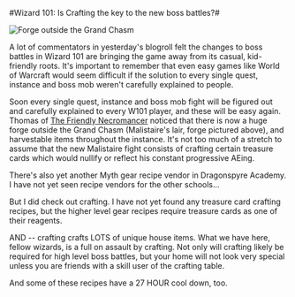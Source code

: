 #Wizard 101: Is Crafting the key to the new boss battles?#

![Forge outside the Grand Chasm](http://westkarana.com/wp-content/uploads/2009/06/WizardGraphicalClient-2009-06-24-08-09-11-75.jpg "Forge outside the Grand Chasm")

A lot of commentators in yesterday's blogroll felt the changes to boss battles in Wizard 101 are bringing the game away from its casual, kid-friendly roots. It's important to remember that even easy games like World of Warcraft would seem difficult if the solution to every single quest, instance and boss mob weren't carefully explained to people.

Soon every single quest, instance and boss mob fight will be figured out and carefully explained to every W101 player, and these will be easy again. Thomas of [The Friendly Necromancer](http://thefriendlynecromancer.blogspot.com/) noticed that there is now a huge forge outside the Grand Chasm (Malistaire's lair, forge pictured above), and harvestable items throughout the instance. It's not too much of a stretch to assume that the new Malistaire fight consists of crafting certain treasure cards which would nullify or reflect his constant progressive AEing.

There's also yet another Myth gear recipe vendor in Dragonspyre Academy. I have not yet seen recipe vendors for the other schools...

But I did check out crafting. I have not yet found any treasure card crafting recipes, but the higher level gear recipes require treasure cards as one of their reagents.

AND -- crafting crafts LOTS of unique house items. What we have here, fellow wizards, is a full on assault by crafting. Not only will crafting likely be required for high level boss battles, but your home will not look very special unless you are friends with a skill user of the crafting table.

And some of these recipes have a 27 HOUR cool down, too.

